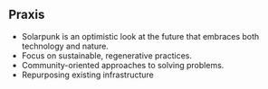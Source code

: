 
## Praxis
- Solarpunk is an optimistic look at the future that embraces both technology and nature.
- Focus on sustainable, regenerative practices.
- Community-oriented approaches to solving problems.
- Repurposing existing infrastructure

